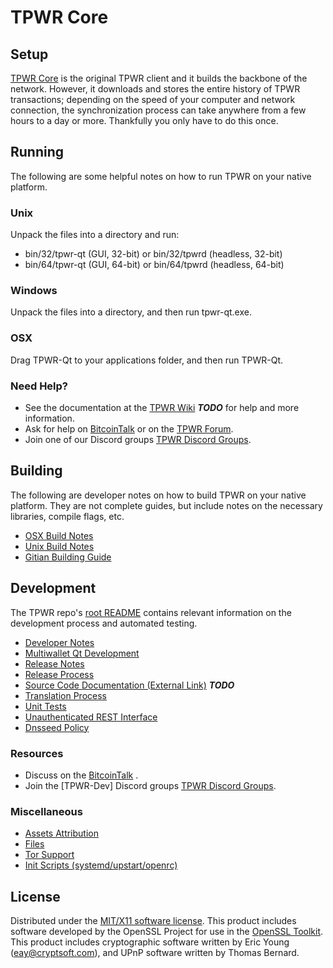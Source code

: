 TPWR Core
=====================

Setup
---------------------
[TPWR Core](http://tpwrcoin.com) is the original TPWR client and it builds the backbone of the network. However, it downloads and stores the entire history of TPWR transactions; depending on the speed of your computer and network connection, the synchronization process can take anywhere from a few hours to a day or more. Thankfully you only have to do this once.

Running
---------------------
The following are some helpful notes on how to run TPWR on your native platform.

### Unix

Unpack the files into a directory and run:

- bin/32/tpwr-qt (GUI, 32-bit) or bin/32/tpwrd (headless, 32-bit)
- bin/64/tpwr-qt (GUI, 64-bit) or bin/64/tpwrd (headless, 64-bit)

### Windows

Unpack the files into a directory, and then run tpwr-qt.exe.

### OSX

Drag TPWR-Qt to your applications folder, and then run TPWR-Qt.

### Need Help?

* See the documentation at the [TPWR Wiki](https://en.bitcoin.it/wiki/Main_Page) ***TODO***
for help and more information.
* Ask for help on [BitcoinTalk](https://bitcointalk.org/index.php) or on the [TPWR Forum](http://tpwrcoin.com/).
* Join one of our Discord groups [TPWR Discord Groups](https://discord.gg/YcnvMqt).

Building
---------------------
The following are developer notes on how to build TPWR on your native platform. They are not complete guides, but include notes on the necessary libraries, compile flags, etc.

- [OSX Build Notes](build-osx.md)
- [Unix Build Notes](build-unix.md)
- [Gitian Building Guide](gitian-building.md)

Development
---------------------
The TPWR repo's [root README](https://github.com/tpowercoin/tpwr-core/blob/master/README.md) contains relevant information on the development process and automated testing.

- [Developer Notes](developer-notes.md)
- [Multiwallet Qt Development](multiwallet-qt.md)
- [Release Notes](release-notes.md)
- [Release Process](release-process.md)
- [Source Code Documentation (External Link)](https://dev.visucore.com/bitcoin/doxygen/) ***TODO***
- [Translation Process](translation_process.md)
- [Unit Tests](unit-tests.md)
- [Unauthenticated REST Interface](REST-interface.md)
- [Dnsseed Policy](dnsseed-policy.md)

### Resources

* Discuss on the [BitcoinTalk](https://bitcointalk.org/index.php?topic=1262920.0) .
* Join the [TPWR-Dev] Discord groups [TPWR Discord Groups](https://discord.gg/YcnvMqt).

### Miscellaneous
- [Assets Attribution](assets-attribution.md)
- [Files](files.md)
- [Tor Support](tor.md)
- [Init Scripts (systemd/upstart/openrc)](init.md)

License
---------------------
Distributed under the [MIT/X11 software license](http://www.opensource.org/licenses/mit-license.php).
This product includes software developed by the OpenSSL Project for use in the [OpenSSL Toolkit](https://www.openssl.org/). This product includes
cryptographic software written by Eric Young ([eay@cryptsoft.com](mailto:eay@cryptsoft.com)), and UPnP software written by Thomas Bernard.
